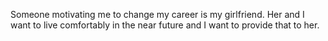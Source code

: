 Someone motivating me to change my career is my girlfriend. Her and I want
to live comfortably in the near future and I want to provide that to her.
